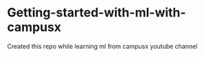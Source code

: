 # Getting-started-with-ml-with-campusx
Created this repo while learning ml from campusx youtube channel
